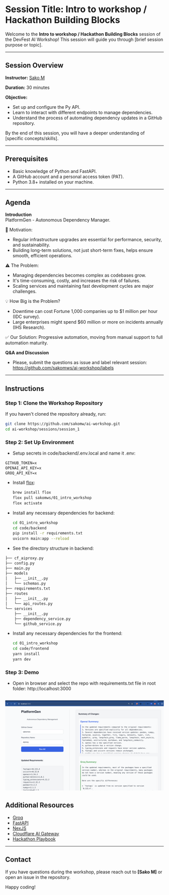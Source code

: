
# Session Title: Intro to workshop / Hackathon Building Blocks

Welcome to the **Intro to workshop / Hackathon Building Blocks** session of the DevFest AI Workshop! This session will guide you through [brief session purpose or topic].

---

## Session Overview

**Instructor:** [Sako M](https://www.linkedin.com/in/sakom)

**Duration:** 30 minutes

**Objective:**  
- Set up and configure the Py API.
- Learn to interact with different endpoints to manage dependencies.
- Understand the process of automating dependency updates in a GitHub repository.
  
By the end of this session, you will have a deeper understanding of [specific concepts/skills].

---

## Prerequisites

- Basic knowledge of Python and FastAPI.
- A GitHub account and a personal access token (PAT).
- Python 3.8+ installed on your machine.

---

## Agenda

**Introduction**  
PlatformGen - Autonomous Dependency Manager.

🔧 Motivation: 
- Regular infrastructure upgrades are essential for performance, security, and sustainability. 
- Building long-term solutions, not just short-term fixes, helps ensure smooth, efficient operations.

⚠️ The Problem:
- Managing dependencies becomes complex as codebases grow.
- It's time-consuming, costly, and increases the risk of failures.
- Scaling services and maintaining fast development cycles are major challenges.

💡 How Big is the Problem?
- Downtime can cost Fortune 1,000 companies up to $1 million per hour (IDC survey). 
- Large enterprises might spend $60 million or more on incidents annually (IHS Research).

✅ Our Solution: Progressive automation, moving from manual support to full automation maturity. 


**Q&A and Discussion**  
   - Please, submit the questions as issue and label relevant session: https://github.com/sakomws/ai-workshop/labels

---

## Instructions

### Step 1: Clone the Workshop Repository
If you haven't cloned the repository already, run:
```bash
git clone https://github.com/sakomw/ai-workshop.git
cd ai-workshop/sessions/session_1
```

### Step 2: Set Up Environment
- Setup secrets in code/backend/.env.local and name it .env:
```
GITHUB_TOKEN=x
OPENAI_API_KEY=x
GROQ_API_KEY=x
```
- Install [flox](https://flox.dev):
  ```bash
  brew install flox
  flox pull sakomws/01_intro_workshop
  flox activate
  ```
- Install any necessary dependencies for backend:
  ```bash
  cd 01_intro_workshop
  cd code/backend
  pip install -r requirements.txt
  uvicorn main:app --reload
  ```

- See the directory structure in backend:
```
├── cf_aiproxy.py
├── config.py
├── main.py
├── models
│   ├── __init__.py
│   └── schemas.py
├── requirements.txt
├── routes
│   ├── __init__.py
│   └── api_routes.py
└── services
    ├── __init__.py
    ├── dependency_service.py
    └── github_service.py
```

- Install any necessary dependencies for the frontend:
  ```bash
  cd 01_intro_workshop
  cd code/frontend
  yarn install
  yarn dev
  ```

### Step 3: Demo
- Open in browser and select the repo with requirements.txt file in root folder: http://localhost:3000

![demo](image.png)
---

## Additional Resources
- [Groq]()
- [FastAPI]()
- [NexJS]()
- [Cloudflare AI Gateway](https://www.cloudflare.com/)
- [Hackathon Playbook](https://www.magcloud.com/browse/issue/2908303)
---

## Contact

If you have questions during the workshop, please reach out to **[Sako M]** or open an issue in the repository.

Happy coding!



